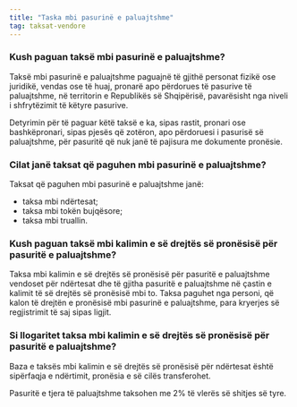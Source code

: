 ```yaml
---
title: "Taska mbi pasurinë e paluajtshme"
tag: taksat-vendore
---
```


### Kush paguan taksë mbi pasurinë e paluajtshme?

Taksë mbi pasurinë e paluajtshme paguajnë të gjithë personat fizikë ose juridikë, vendas ose të huaj, pronarë apo përdorues të pasurive të paluajtshme, në territorin e Republikës së Shqipërisë, pavarësisht nga niveli i shfrytëzimit të këtyre pasurive.

Detyrimin për të paguar këtë taksë e ka, sipas rastit, pronari ose bashkëpronari, sipas pjesës që zotëron, apo përdoruesi i pasurisë së paluajtshme, për pasuritë që nuk janë të pajisura me dokumente pronësie.

### Cilat janë taksat që paguhen mbi pasurinë e paluajtshme?
Taksat që paguhen mbi pasurinë e paluajtshme janë:

* taksa mbi ndërtesat;
* taksa mbi tokën bujqësore;
* taksa mbi truallin.

### Kush paguan taksë mbi kalimin e së drejtës së pronësisë për pasuritë e paluajtshme?

Taksa mbi kalimin e së drejtës së pronësisë për pasuritë e paluajtshme vendoset për ndërtesat dhe të gjitha pasuritë e paluajtshme në çastin e kalimit të së drejtës së pronësisë mbi to. Taksa paguhet nga personi, që kalon të drejtën e pronësisë mbi pasurinë e paluajtshme, para kryerjes së regjistrimit të saj sipas ligjit.

### Si llogaritet taksa mbi kalimin e së drejtës së pronësisë për pasuritë e paluajtshme?

Baza e taksës mbi kalimin e së drejtës së pronësisë për ndërtesat është sipërfaqja e ndërtimit, pronësia e së cilës transferohet.

Pasuritë e tjera të paluajtshme taksohen me 2% të vlerës së shitjes së tyre.
